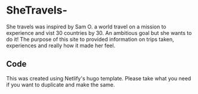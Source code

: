 # SheTravels-

She travels was inspired by Sam O. a world travel on a mission to experience and vist 30 countries by 30. An ambitious goal but she wants to do it! The purpose of this site to provided information on trips taken, experiences and really how it made her feel.

## Code

This was created using Netlify's hugo template. Please take what you need if you want to duplicate and make the same.

